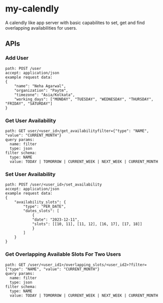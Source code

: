 # my-calendly
A calendly like app server with basic capabilites to set, get and find overlapping availabilities for users. 

## APIs
### Add User
```
path: POST /user
accept: application/json
example request data:
{
    "name": "Neha Agarwal",
    "organization": "Paytm",
    "timezone": "Asia/Kolkata",
    "working_days": ["MONDAY", "TUESDAY", "WEDNESDAY", "THURSDAY", "FRIDAY", "SATURDAY"]
}
```
### Get User Availability
```
path: GET user/<user_id>/get_availabilityfilter={"type": "NAME", "value": "CURRENT_MONTH"}
query params:
  name: filter
  type: json
filter schema:
  type: NAME
  value: TODAY | TOMORROW | CURRENT_WEEK | NEXT_WEEK | CURRENT_MONTH
```
### Set User Availability
```
path: POST /user/<user_id>/set_availability
accept: application/json
example request data:
{
    "availability_slots": {
        "type": "PER_DATE",
        "dates_slots": [
            {
            "date": "2023-12-11",
            "slots": [[10, 11], [11, 12], [16, 17], [17, 18]]
            }
        ]
    }
}
```
### Get Overlapping Available Slots For Two Users
```
path: GET /user/<user_id1>/overlapping_slots/<user_id2>?filter={"type": "NAME", "value": "CURRENT_MONTH"}
query params:
  name: filter
  type: json
filter schema:
  type: NAME
  value: TODAY | TOMORROW | CURRENT_WEEK | NEXT_WEEK | CURRENT_MONTH
```
